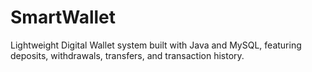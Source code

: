 # SmartWallet
Lightweight Digital Wallet system built with Java and MySQL, featuring deposits, withdrawals, transfers, and transaction history. 
